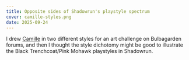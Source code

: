 ```yaml
---
title: Opposite sides of Shadowrun's playstyle spectrum
cover: camille-styles.png
date: 2025-09-24
---
```

I drew [Camille](/ocs#camille) in two different styles for an art challenge on
Bulbagarden forums, and then I thought the style dichotomy might be good to
illustrate the Black Trenchcoat/Pink Mohawk playstyles in Shadowrun.